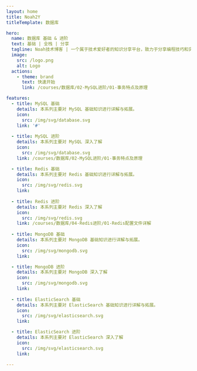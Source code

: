 ```yaml
---
layout: home
title: Noah2Y
titleTemplate: 数据库

hero:
  name: 数据库 基础 & 进阶
  text: 基础 | 全栈 | 分享
  tagline: Noah技术博客 | 一个属于技术爱好者的知识分享平台，致力于分享编程技巧和实用的开发经验
  image:
    src: /logo.png
    alt: Logo
  actions:
    - theme: brand
      text: 快速开始
      link: /courses/数据库/02-MySQL进阶/01-事务特点及原理

features:
  - title: MySQL 基础
    details: 本系列主要对 MySQL 基础知识进行详解与拓展。
    icon:
      src: /img/svg/database.svg
    link: '#'
    
  - title: MySQL 进阶
    details: 本系列主要对 MySQL 深入了解
    icon:
      src: /img/svg/database.svg
    link: /courses/数据库/02-MySQL进阶/01-事务特点及原理

  - title: Redis 基础
    details: 本系列主要对 Redis 基础知识进行详解与拓展。
    icon:
      src: /img/svg/redis.svg
    link: 
    
  - title: Redis 进阶
    details: 本系列主要对 Redis 深入了解
    icon:
      src: /img/svg/redis.svg
    link: /courses/数据库/04-Redis进阶/01-Redis配置文件详解
      
  - title: MongoDB 基础
    details: 本系列主要对 MongoDB 基础知识进行详解与拓展。
    icon:
      src: /img/svg/mongodb.svg
    link:

  - title: MongoDB 进阶
    details: 本系列主要对 MongoDB 深入了解
    icon:
      src: /img/svg/mongodb.svg
    link: 
      
  - title: ElasticSearch 基础
    details: 本系列主要对 ElasticSearch 基础知识进行详解与拓展。
    icon:
      src: /img/svg/elasticsearch.svg
    link:

  - title: ElasticSearch 进阶
    details: 本系列主要对 ElasticSearch 深入了解
    icon:
      src: /img/svg/elasticsearch.svg
    link:

---
```


